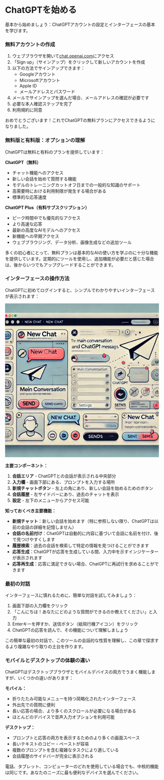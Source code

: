 # ChatGPTを始める

基本から始めましょう：ChatGPTアカウントの設定とインターフェースの基本を学びます。

### 無料アカウントの作成

1. ウェブブラウザを開いて[chat.openai.com](https://chat.openai.com)にアクセス
2. 「Sign up」（サインアップ）をクリックして新しいアカウントを作成
3. 以下の方法でサインアップできます：
   - Googleアカウント
   - Microsoftアカウント
   - Apple ID
   - メールアドレスとパスワード
4. メールでサインアップを選んだ場合、メールアドレスの確認が必要です
5. 必要な本人確認ステップを完了
6. 利用規約に同意

おめでとうございます！これでChatGPTの無料プランにアクセスできるようになりました。

### 無料版と有料版：オプションの理解

ChatGPTは無料と有料のプランを提供しています：

**ChatGPT（無料）**

- チャット機能へのアクセス
- 新しい会話を始めて質問する機能
- モデルのトレーニングカットオフ日までの一般的な知識のサポート
- 高需要時における利用制限が発生する場合がある
- 標準的な応答速度

**ChatGPT Plus（有料サブスクリプション）**

- ピーク時間中でも優先的なアクセス
- より高速な応答
- 最新の高度なAIモデルへのアクセス
- 新機能への早期アクセス
- ウェブブラウジング、データ分析、画像生成などの追加ツール

多くの初心者にとって、無料プランは基本的なAIの使い方を学ぶのに十分な機能を提供しています。定期的にツールを使用し、追加機能が必要だと感じた場合は、後からいつでもアップグレードすることができます。

### インターフェースの操作方法

ChatGPTに初めてログインすると、シンプルでわかりやすいインターフェースが表示されます：

![](./images/chatgpt-interface.jpg)

**主要コンポーネント：**

1. **会話エリア** - ChatGPTとの会話が表示される中央部分
2. **入力欄** - 画面下部にある、プロンプトを入力する場所
3. **新規チャットボタン** - 左上の角にあり、新しい会話を始めるためのボタン
4. **会話履歴** - 左サイドバーにあり、過去のチャットを表示
5. **設定** - 左下のメニューからアクセス可能

**知っておくべき主要機能：**

- **新規チャット**：新しい会話を始めます（特に参照しない限り、ChatGPTは以前の会話の詳細を記憶しません）
- **会話の名前付け**：ChatGPTは自動的に内容に基づいて会話に名前を付け、後で見つけやすくします
- **履歴検索**：過去の会話を検索して特定の情報を見つけることができます
- **応答生成**：ChatGPTが応答を生成している間、入力中を示すインジケーターが表示されます
- **応答再生成**：応答に満足できない場合、ChatGPTに再試行を求めることができます

### 最初の対話

インターフェースに慎れるために、簡単な対話を試してみましょう：

1. 画面下部の入力欄をクリック
2. 「こんにちは！あなたにどのような質問ができるのか教えてください」と入力
3. Enterキーを押すか、送信ボタン（紙飛行機アイコン）をクリック
4. ChatGPTの応答を読んで、その機能について理解しましょう

この簡単な最初の対話で、このツールの会話的な性質を理解し、この章で探求するより複雑なやり取りの土台を作ります。

### モバイルとデスクトップの体験の違い

ChatGPTはデスクトップブラウザとモバイルデバイスの両方でうまく機能しますが、いくつかの違いがあります：

**モバイル：**

- 折りたたみ可能なメニューを持つ简略化されたインターフェース
- 外出先での質問に便利
- 長い応答の場合、より多くのスクロールが必要になる場合がある
- ほとんどのデバイスで音声入力オプションを利用可能

**デスクトップ：**

- プロンプトと応答の両方を表示するためのより多くの画面スペース
- 長いテキストのコピー・ペーストが容易
- 複数のプロンプトを含む複雑なタスクにより適している
- 会話履歴のサイドバーが完全に表示される

電話、タブレット、コンピューターのどれを使用している場合でも、中核的機能は同じです。あなたのニーズに最も便利なデバイスを選んでください。